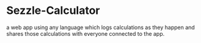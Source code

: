 # Sezzle-Calculator
a web app using any language which logs calculations as they happen and shares those calculations with everyone connected to the app.

